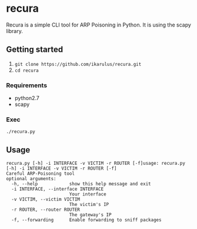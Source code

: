 # recura
Recura is a simple CLI tool for ARP Poisoning in Python. It is using the scapy library.
## Getting started
1. `git clone https://github.com/ikarulus/recura.git`
2. `cd recura`

### Requirements
* python2.7
* scapy

### Exec
`./recura.py`

## Usage
```
recura.py [-h] -i INTERFACE -v VICTIM -r ROUTER [-f]usage: recura.py [-h] -i INTERFACE -v VICTIM -r ROUTER [-f]
Careful ARP-Poisoning tool
optional arguments:
  -h, --help            show this help message and exit
  -i INTERFACE, --interface INTERFACE
                        Your interface
  -v VICTIM, --victim VICTIM
                        The victim's IP
  -r ROUTER, --router ROUTER
                        The gateway's IP
  -f, --forwarding      Enable forwarding to sniff packages
```
